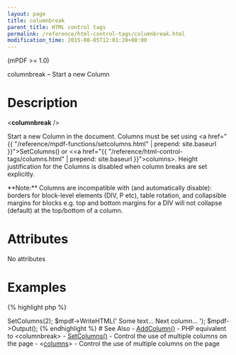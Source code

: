 ```yaml
---
layout: page
title: columnbreak
parent_title: HTML control tags
permalink: /reference/html-control-tags/columnbreak.html
modification_time: 2015-08-05T12:01:20+00:00
---
```


(mPDF >= 1.0)

columnbreak – Start a new Column

# Description

&lt;**columnbreak** /&gt;

Start a new Column in the document. Columns must be set using 
<a href="{{ "/reference/mpdf-functions/setcolumns.html" | prepend: site.baseurl }}">SetColumns()</a> or 
&lt;<a href="{{ "/reference/html-control-tags/columns.html" | prepend: site.baseurl }}">columns</a>&gt;. Height 
justification for the Columns is disabled when column breaks are set explicitly.

<div class="alert alert-info" role="alert" markdown="1">
    **Note:** Columns are incompatible with (and automatically 
    disable): borders for block-level elements (DIV, P etc), table rotation, and collapsible margins for blocks e.g. 
    top and bottom margins for a DIV will not collapse (default) at the top/bottom of a column.
</div>

# Attributes

No attributes

# Examples

{% highlight php %}
<?php

$mpdf = new \Mpdf\Mpdf();

$mpdf->SetColumns(2);

$mpdf->WriteHTML('
Some text...
<columnbreak />
Next column...
');

$mpdf->Output();
{% endhighlight %}

# See Also

- <a href="{{ "/reference/mpdf-functions/bookmark.html" | prepend: site.baseurl }}">AddColumn()</a> - PHP equivalent to &lt;columnbreak&gt;
- <a href="{{ "/reference/mpdf-functions/setcolumns.html" | prepend: site.baseurl }}">SetColumns()</a> - Control the use of multiple columns on the page
- &lt;<a href="{{ "/reference/html-control-tags/columns.html" | prepend: site.baseurl }}">columns</a>&gt; - Control the use of multiple columns on the page
